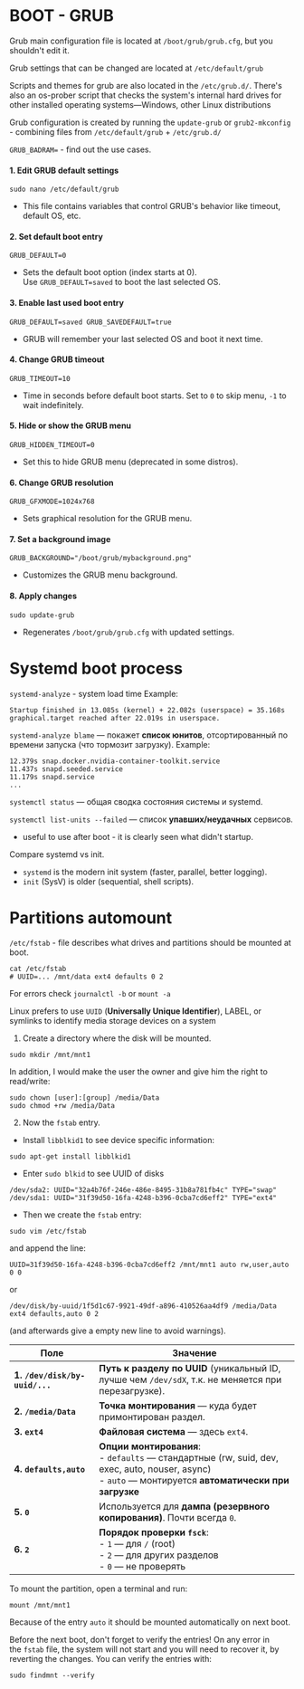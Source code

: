 # BOOT - GRUB
Grub main configuration file is located at `/boot/grub/grub.cfg`, but you shouldn't edit it.

Grub settings that can be changed are located at `/etc/default/grub`

Scripts and themes for grub are also located in the `/etc/grub.d/`. There's also an os-prober script that checks the system's internal hard drives for other installed operating systems—Windows, other Linux distributions

Grub configuration is created by running the `update-grub` or `grub2-mkconfig` - combining files from 
`/etc/default/grub` + `/etc/grub.d/`

`GRUB_BADRAM=` - find out the use cases.

#### 1. **Edit GRUB default settings**
`sudo nano /etc/default/grub`
- This file contains variables that control GRUB's behavior like timeout, default OS, etc.

#### 2. **Set default boot entry**
`GRUB_DEFAULT=0`
- Sets the default boot option (index starts at 0).  
    Use `GRUB_DEFAULT=saved` to boot the last selected OS.

#### 3. **Enable last used boot entry**
`GRUB_DEFAULT=saved GRUB_SAVEDEFAULT=true`
- GRUB will remember your last selected OS and boot it next time.

#### 4. **Change GRUB timeout**
`GRUB_TIMEOUT=10`
- Time in seconds before default boot starts. Set to `0` to skip menu, `-1` to wait indefinitely.

#### 5. **Hide or show the GRUB menu**
`GRUB_HIDDEN_TIMEOUT=0`
- Set this to hide GRUB menu (deprecated in some distros).


#### 6. **Change GRUB resolution**
`GRUB_GFXMODE=1024x768`
- Sets graphical resolution for the GRUB menu.

#### 7. **Set a background image**
`GRUB_BACKGROUND="/boot/grub/mybackground.png"`
- Customizes the GRUB menu background.

#### 8. **Apply changes**
`sudo update-grub`
- Regenerates `/boot/grub/grub.cfg` with updated settings.


# Systemd boot process

`systemd-analyze` - system load time
Example:
```
Startup finished in 13.085s (kernel) + 22.082s (userspace) = 35.168s
graphical.target reached after 22.019s in userspace.
```

`systemd-analyze blame` — покажет **список юнитов**, отсортированный по времени запуска (что тормозит загрузку).
Example:
```
12.379s snap.docker.nvidia-container-toolkit.service
11.437s snapd.seeded.service
11.179s snapd.service
...
```

`systemctl status` — общая сводка состояния системы и systemd.

`systemctl list-units --failed` — список **упавших/неудачных** сервисов.
- useful to use after boot - it is clearly seen what didn't startup.

Compare systemd vs init.
- `systemd` is the modern init system (faster, parallel, better logging).
- `init` (SysV) is older (sequential, shell scripts).

# Partitions automount

`/etc/fstab` - file describes what drives and partitions should be mounted at boot.
```
cat /etc/fstab
# UUID=... /mnt/data ext4 defaults 0 2
```
For errors check `journalctl -b` or `mount -a`

Linux prefers to use `UUID` (**Universally Unique Identifier**), LABEL, or symlinks to identify media storage devices on a system

1. Create a directory where the disk will be mounted.
```
sudo mkdir /mnt/mnt1
```

In addition, I would make the user the owner and give him the right to read/write:
```
sudo chown [user]:[group] /media/Data
sudo chmod +rw /media/Data
```

2. Now the `fstab` entry.
- Install `libblkid1` to see device specific information:
```
sudo apt-get install libblkid1
 ```

- Enter `sudo blkid` to see UUID of disks
```
/dev/sda2: UUID="32a4b76f-246e-486e-8495-31b8a781fb4c" TYPE="swap" 
/dev/sda1: UUID="31f39d50-16fa-4248-b396-0cba7cd6eff2" TYPE="ext4"
```

- Then we create the `fstab` entry:
```
sudo vim /etc/fstab
```

and append the line:
```
UUID=31f39d50-16fa-4248-b396-0cba7cd6eff2 /mnt/mnt1 auto rw,user,auto 0 0
```

or
```
/dev/disk/by-uuid/1f5d1c67-9921-49df-a896-410526aa4df9 /media/Data ext4 defaults,auto 0 2
```
(and afterwards give a empty new line to avoid warnings).

| Поле                           | Значение                                                                                                                                                      |
| ------------------------------ | ------------------------------------------------------------------------------------------------------------------------------------------------------------- |
| **1. `/dev/disk/by-uuid/...`** | **Путь к разделу по UUID** (уникальный ID, лучше чем `/dev/sdX`, т.к. не меняется при перезагрузке).                                                          |
| **2. `/media/Data`**           | **Точка монтирования** — куда будет примонтирован раздел.                                                                                                     |
| **3. `ext4`**                  | **Файловая система** — здесь `ext4`.                                                                                                                          |
| **4. `defaults,auto`**         | **Опции монтирования**:  <br>- `defaults` — стандартные (rw, suid, dev, exec, auto, nouser, async)  <br>- `auto` — монтируется **автоматически при загрузке** |
| **5. `0`**                     | Используется для **дампа (резервного копирования)**. Почти всегда `0`.                                                                                        |
| **6. `2`**                     | **Порядок проверки `fsck`**:  <br>- `1` — для `/` (root)  <br>- `2` — для других разделов  <br>- `0` — не проверять                                           |


To mount the partition, open a terminal and run:

```
mount /mnt/mnt1
```

Because of the entry `auto` it should be mounted automatically on next boot.

Before the next boot, don't forget to verify the entries! On any error in the `fstab` file, the system will not start and you will need to recover it, by reverting the changes. You can verify the entries with:

```
sudo findmnt --verify
```